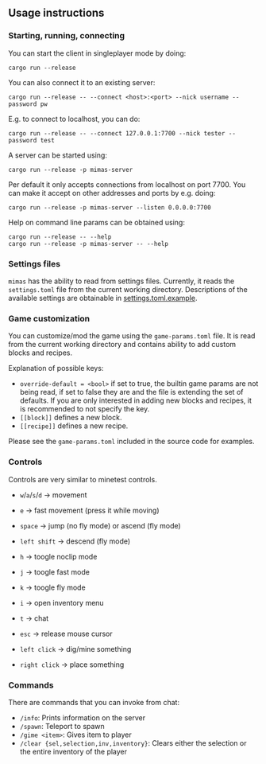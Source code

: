 ## Usage instructions

### Starting, running, connecting

You can start the client in singleplayer mode by doing:

```
cargo run --release
```

You can also connect it to an existing server:

```
cargo run --release -- --connect <host>:<port> --nick username --password pw
```

E.g. to connect to localhost, you can do:

```
cargo run --release -- --connect 127.0.0.1:7700 --nick tester --password test
```

A server can be started using:

```
cargo run --release -p mimas-server
```

Per default it only accepts connections from localhost on port 7700.
You can make it accept on other addresses and ports by e.g. doing:

```
cargo run --release -p mimas-server --listen 0.0.0.0:7700
```

Help on command line params can be obtained using:

```
cargo run --release -- --help
cargo run --release -p mimas-server -- --help
```

### Settings files

`mimas` has the ability to read from settings files.
Currently, it reads the `settings.toml` file from the current working directory.
Descriptions of the available settings are obtainable in [settings.toml.example](settings.toml.example).

### Game customization

You can customize/mod the game using the `game-params.toml` file.
It is read from the current working directory and contains
ability to add custom blocks and recipes.

Explanation of possible keys:

* `override-default = <bool>` if set to true, the builtin
  game params are not being read, if set to false they are
  and the file is extending the set of defaults.
  If you are only interested in adding new blocks and recipes,
  it is recommended to not specify the key.
* `[[block]]` defines a new block.
* `[[recipe]]` defines a new recipe.

Please see the `game-params.toml` included in the source code for
examples.

### Controls

Controls are very similar to minetest controls.

* `w`/`a`/`s`/`d` → movement
* `e` → fast movement (press it while moving)
* `space` → jump (no fly mode) or ascend (fly mode)
* `left shift` → descend (fly mode)

* `h` → toogle noclip mode
* `j` → toogle fast mode
* `k` → toogle fly mode

* `i` → open inventory menu
* `t` → chat

* `esc` → release mouse cursor

* `left click` → dig/mine something
* `right click` → place something

### Commands

There are commands that you can invoke from chat:

* `/info`: Prints information on the server
* `/spawn`: Teleport to spawn
* `/gime <item>`: Gives item to player
* `/clear {sel,selection,inv,inventory}`: Clears either the selection or the entire inventory of the player
